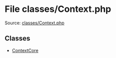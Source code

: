 File classes/Context.php
=========
Source: [classes/Context.php](https://github.com/PrestaShop/PrestaShop/blob/1.6.1.1/classes/Context.php)


Classes
-------

* [ContextCore](class.ContextCore)

